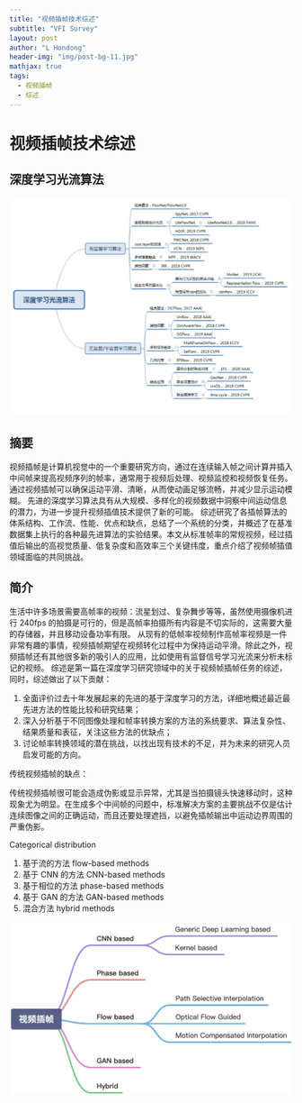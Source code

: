 ```yaml
---
title: "视频插帧技术综述"
subtitle: "VFI Survey"
layout: post
author: "L Hondong"
header-img: "img/post-bg-11.jpg"
mathjax: true
tags:
  - 视频插帧
  - 综述
---
```


# 视频插帧技术综述

## 深度学习光流算法

<div align=center><img src="/assets/深度学习光流算法-2022-01-11-22-58-25.png" alt="深度学习光流算法-2022-01-11-22-58-25" style="zoom:50%;" /></div>

## 摘要

视频插帧是计算机视觉中的一个重要研究方向，通过在连续输入帧之间计算并插入中间帧来提高视频序列的帧率，通常用于视频后处理、视频监控和视频恢复任务。通过视频插帧可以确保运动平滑、清晰，从而使动画足够流畅，并减少显示运动模糊。 先进的深度学习算法具有从大规模、多样化的视频数据中洞察中间运动信息的潜力，为进一步提升视频插值技术提供了新的可能。 综述研究了各插帧算法的体系结构、工作流、性能、优点和缺点，总结了一个系统的分类，并概述了在基准数据集上执行的各种最先进算法的实验结果。本文从标准帧率的常规视频，经过插值后输出的高视觉质量、低复杂度和高效率三个关键纬度，重点介绍了视频帧插值领域面临的共同挑战。

## 简介

生活中许多场景需要高帧率的视频：流星划过、复杂舞步等等，虽然使用摄像机进行 240fps 的拍摄是可行的，但是高帧率拍摄所有内容是不切实际的，这需要大量的存储器，并且移动设备功率有限。 从现有的低帧率视频制作高帧率视频是一件非常有趣的事情，视频插帧期望在视频转化过程中为保持运动平滑。除此之外，视频插帧还有其他很多新的吸引人的应用，比如使用有监督信号学习光流来分析未标记的视频。 综述是第一篇在深度学习研究领域中的关于视频帧插帧任务的综述，同时，综述做出了以下贡献：
1. 全面评价过去十年发展起来的先进的基于深度学习的方法，详细地概述最近最先进方法的性能比较和研究结果；
2. 深入分析基于不同图像处理和帧率转换方案的方法的系统要求、算法复杂性、结果质量和表征，关注这些方法的优缺点；
3. 讨论帧率转换领域的潜在挑战，以找出现有技术的不足，并为未来的研究人员启发可能的方向。

传统视频插帧的缺点：

传统视频插帧很可能会造成伪影或显示异常，尤其是当拍摄镜头快速移动时，这种现象尤为明显。在生成多个中间帧的问题中，标准解决方案的主要挑战不仅是估计连续图像之间的正确运动，而且还要处理遮挡，以避免插帧输出中运动边界周围的严重伪影。

Categorical distribution

1. 基于流的方法 flow-based methods
2. 基于 CNN 的方法 CNN-based methods
3. 基于相位的方法 phase-based methods
4. 基于 GAN 的方法 GAN-based methods
5. 混合方法 hybrid methods

<div align=center><img src="/assets/VFI_Survey-2022-01-11-23-01-06.png" alt="VFI_Survey-2022-01-11-23-01-06" style="zoom:50%;" /></div>
